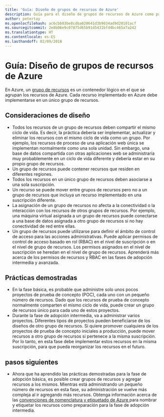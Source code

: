 ```yaml
---
title: 'Guía: Diseño de grupos de recursos de Azure'
description: Guía para el diseño de grupos de recursos de Azure como parte de una estrategia de adopción básica en la nube
author: petertay
ms.openlocfilehash: ac6cbb03be8cdba020641d3b9034ad9d20101acf
ms.sourcegitcommit: 2e8b06e9c07875d65b91d5431bfd4bc465a7a242
ms.translationtype: HT
ms.contentlocale: es-ES
ms.lasthandoff: 02/09/2018
---
```

# <a name="guidance-azure-resource-group-design"></a>Guía: Diseño de grupos de recursos de Azure

En Azure, un [grupo de recursos](https://docs.microsoft.com/azure/azure-resource-manager/resource-group-overview#resource-groups) es un contenedor lógico en el que se agrupan los recursos de Azure. Cada recurso implementado en Azure debe implementarse en un único grupo de recursos.

## <a name="design-considerations"></a>Consideraciones de diseño

- Todos los recursos de un grupo de recursos deben compartir el mismo ciclo de vida. Es decir, la práctica debería ser implementar, actualizar y eliminar los recursos con el mismo ciclo de vida como un grupo. Por ejemplo, los recursos de proceso de una aplicación web única se implementan normalmente como una sola unidad. Sin embargo, una base de datos compartida con otras aplicaciones web se administraría muy probablemente en un ciclo de vida diferente y debería estar en su propio grupo de recursos.
- Un grupo de recursos puede contener recursos que residen en diferentes regiones.
- Todos los recursos en un único grupo de recursos deben asociarse a una sola suscripción. 
- Un recurso se puede mover entre grupos de recursos pero no a un grupo de recursos que incluya un recurso implementado en una suscripción diferente.
- La asignación de un grupo de recursos no afecta a la conectividad o la interacción con los recursos de otros grupos de recursos. Por ejemplo, una máquina virtual asignada a un grupo de recursos puede conectarse a una base de datos asignada a otro grupo de recursos si no hay conectividad de red entre ellas.
- Un grupo de recursos puede utilizarse para definir el ámbito de control de acceso para las acciones administrativas. Puede aplicar permisos de control de acceso basado en rol (RBAC) en el nivel de suscripción o en el nivel de grupo de recursos. Los permisos asignados en el nivel de suscripción se heredan en el nivel de grupo de recursos. Aprenderá más acerca de los permisos de recursos y RBAC en las fases de adopción intermedia y avanzada.

## <a name="proven-practices"></a>Prácticas demostradas

- En la fase básica, es probable que administre solo unos pocos proyectos de prueba de concepto (POC), cada uno con un pequeño número de recursos. Dado que los recursos de prueba de concepto normalmente comparten el mismo ciclo de vida, puede crear un grupo de recursos único para cada uno de estos proyectos.
- Durante la fase de adopción intermedia, va a administrar varios proyectos. Diferentes tipos de proyectos pueden beneficiarse de los diseños de otro grupo de recursos. Si quiere promover cualquiera de los proyectos de prueba de concepto iniciales a producción, puede mover recursos a otro grupo de recursos si pertenece a la misma suscripción. Por lo tanto, en esta fase debe implementar estos recursos en la misma suscripción, para que pueda reorganizar los recursos en el futuro.

## <a name="next-steps"></a>pasos siguientes

* Ahora que ha aprendido las prácticas demostradas para la fase de adopción básica, es posible crear grupos de recursos y agregar recursos a los mismos. Mientras está administrando un pequeño número de recursos en esta fase, su administración se vuelve más compleja al ir agregando más recursos. Obtenga información acerca de las [convenciones de nomenclatura y etiquetado de Azure ](/azure/architecture/best-practices/naming-conventions?toc=/azure/architecture/cloud-adoption-guide/toc.json) para nombrar y etiquetar los recursos como preparación para la fase de adopción intermedia.
